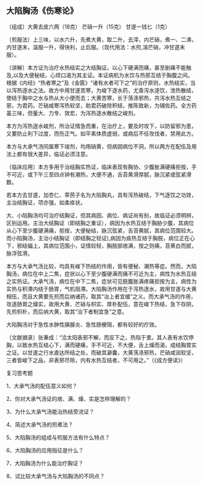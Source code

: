 ## 大陷胸汤《伤寒论》

〔组成〕大黄去皮六两（18克） 芒硝一升（15克） 甘遂一钱匕（1克）

〔煎服法〕上三味，以水六升，先煮大黄，取二升，去滓，内芒硝，煮一、二沸，内甘遂末，温服一升，得快利，止后服。（现代用法：水煎,溶芒硝，冲甘遂末服）。

〔讲解〕本方证为治疗水热结实之大结胸证。以心下硬满而痛，甚至剧痛不能触及,以及大便秘结，心烦口渴为其主证。本证病机为水饮与热邪互结于胸腹之间。根据《内经》“热者寒之”及《金匮》“诸有水者可下之”的治疗原则，水热结实，当以泻热逐水之法。故方中用甘遂苦寒，为峻下逐水药，尤善泻水逐饮，泄热散结，使结于胸中之水与热从大小便而去；大黄苦寒，长于荡涤邪热，共泻水热互结之邪，为君药。芒硝咸寒泻热软坚，助君药破除积结，推陈致新，为辅佐药。全方药虽三味，但量大、力专、效宏，为泻热逐水散结之峻剂。

本方为泻热逐水峻剂，所治证情急而重，在治疗上，要及时攻下，以防留邪为患，又要防止利下过度，而伤正气。如平素体质虚弱，或病后不任攻伐者，禁用此方。

本方与大承气汤同属寒下竣剂，均用硝黄，但病因病位不洞，所以两方在配伍及用法上都有很大差异，临证必须注意。

〔临床应用〕本方多用于治结胸实热证，临床表现有胸协、少腹胀满硬痛拒按，手不可近，或下午三至四点钟有潮热，大便不通，舌苔黄滑厚腻，脉沉紧或弦紧滑数。

若本方去甘遂，加杏仁、葶苈子名为大陷胸丸，具有泻热破结，下气逐饮之功效，主治结胸证，项亦强，如柔痉状。

大、小陷胸汤均可治疗结胸证，但其病因、病位、病证尚有别，故临证必须明辨，区别运用。主治大结胸证（即结胸之重证），病因为水热互结于胸胁少腹，其病位从心下至少腹硬满痛，拒按，大便秘结，脉沉弦紧，舌苔黄腻，其病位范围较大。而小陷胸汤，主治小结胸证（即结胸之轻证),病因为痰热互结于胸脘，病位正在心下，邪结偏上，其病位范围小，证情较轻，胸脘部痞满，按之则痛，苔黄白而腻，脉浮弦滑。

本方与大承气汤比较，均具有峻下热结的作用，皆有便秘、潮热等症。然而，大陷胸汤，病位在中上二焦，症状以心下至少腹硬满而痛不可近为主，病性为水热互结之实热证。大承气汤，病位在中下二焦，症状可见脘腹胀满疼痛拒按为主，病性为实热与积滞内结于肠胃，气机阻滞。大陷胸汤作用在于泻热逐水，故用甘遂与大黄相伍，而且大黄要先煎而后纳诸药，取其“冶上者宜缓”之义。而大承气汤的作用，攻逐肠胃之燥实，故用大黄、芒硝与枳实、厚朴配伍，意在峻下热结，急下存阴，先煎枳朴，而后纳大黄，取其“治下者制宜急”之意。

大陷胸汤对于急性水肿性胰腺炎、急性肠梗阻，都有较好的疗效。

〔文献摘录〕张秉成：“洽太阳表邪不解，而反下之，热陷于里。其人表有水饮停胸，以致水热互结心下，满而硬痛，手不可近，不大便，舌上燥而渴，成结胸胃实之证。以甘遂之行水直达所结之处，而破其澼囊，大黄荡涤邪热，芒硝咸润软坚，三者皆峻下之品，非表邪尽除，内有水热互结者，不可用之。”（《成方便读》）

复习思考题

1、大承气汤的配伍意义如何？

2、你对大承气汤证的痞、满、燥、实是怎样理解的？

3、为什么大承气汤能治热结旁流证？

4、简述大承气汤的煎煮法？

5、大陷胸汤的组成与煎服方法有什么特点？

6、大陷胸汤的应用指征是什么？

7、大陷胸汤为什么能治疗胸证？

8、试比较大承气汤与大陷胸汤的不同点？
